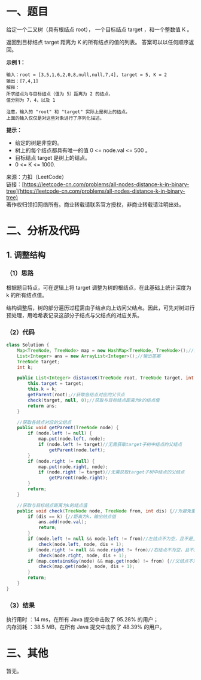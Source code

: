 # 一、题目
给定一个二叉树（具有根结点 root）， 一个目标结点 target ，和一个整数值 K 。    
      
返回到目标结点 target 距离为 K 的所有结点的值的列表。 答案可以以任何顺序返回。    
    
**示例 1：**     
```
输入：root = [3,5,1,6,2,0,8,null,null,7,4], target = 5, K = 2
输出：[7,4,1]
解释：
所求结点为与目标结点（值为 5）距离为 2 的结点，
值分别为 7，4，以及 1

注意，输入的 "root" 和 "target" 实际上是树上的结点。
上面的输入仅仅是对这些对象进行了序列化描述。
```
**提示：**     
- 给定的树是非空的。
- 树上的每个结点都具有唯一的值 0 <= node.val <= 500 。
- 目标结点 target 是树上的结点。
- 0 <= K <= 1000.
       
       
来源：力扣（LeetCode）      
链接：[https://leetcode-cn.com/problems/all-nodes-distance-k-in-binary-tree](https://leetcode-cn.com/problems/all-nodes-distance-k-in-binary-tree)       
著作权归领扣网络所有。商业转载请联系官方授权，非商业转载请注明出处。     
# 二、分析及代码    
## 1. 调整结构
### （1）思路
根据题目特点，可在逻辑上将 target 调整为树的根结点，在此基础上统计深度为 k 的所有结点值。     
      
结构调整后，树的部分遍历过程需由子结点向上访问父结点。因此，可先对树进行预处理，用哈希表记录这部分子结点与父结点的对应关系。     
### （2）代码
```java
class Solution {
    Map<TreeNode, TreeNode> map = new HashMap<TreeNode, TreeNode>();//记录各结点对应的父节点
    List<Integer> ans = new ArrayList<Integer>();//输出答案
    TreeNode target;
    int k;

    public List<Integer> distanceK(TreeNode root, TreeNode target, int k) {
        this.target = target;
        this.k = k;
        getParent(root);//获取各结点对应的父节点
        check(target, null, 0);//获取与目标结点距离为k的结点值
        return ans;        
    }

    //获取各结点对应的父结点
    public void getParent(TreeNode node) {
        if (node.left != null) {
            map.put(node.left, node);
            if (node.left != target)//无需获取target子树中结点的父结点
                getParent(node.left);
        }
        if (node.right != null) {
            map.put(node.right, node);
            if (node.right != target)//无需获取target子树中结点的父结点
                getParent(node.right);
        }
        return;
    }

    //获取与目标结点距离为k的结点值
    public void check(TreeNode node, TreeNode from, int dis) {//为避免重复，由from记录上一个访问到的结点
        if (dis == k) {//距离为k，输出结点值
            ans.add(node.val);
            return;
        }
        if (node.left != null && node.left != from)//左结点不为空，且不是上一节点，遍历左子树
            check(node.left, node, dis + 1);
        if (node.right != null && node.right != from)//右结点不为空，且不是上一节点，遍历左子树
            check(node.right, node, dis + 1);
        if (map.containsKey(node) && map.get(node) != from) {//父结点不为空，且不是上一节点，遍历父结点对应子树的其他部分
            check(map.get(node), node, dis + 1);
        }
        return;
    }
}
```
### （3）结果
执行用时 ：14 ms，在所有 Java 提交中击败了 95.28% 的用户；    
内存消耗 ：38.5 MB，在所有 Java 提交中击败了 48.39% 的用户。      
# 三、其他
暂无。  
